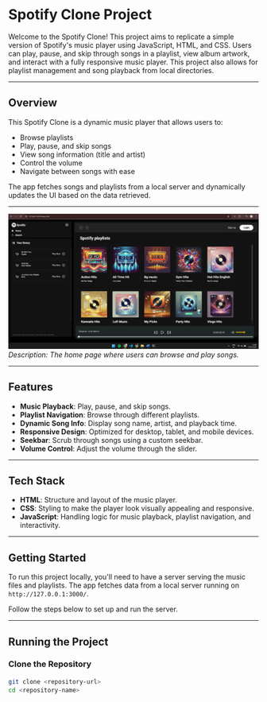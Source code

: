 # Spotify Clone Project

Welcome to the Spotify Clone! This project aims to replicate a simple version of Spotify's music player using JavaScript, HTML, and CSS. Users can play, pause, and skip through songs in a playlist, view album artwork, and interact with a fully responsive music player. This project also allows for playlist management and song playback from local directories.

---

## Overview

This Spotify Clone is a dynamic music player that allows users to:

- Browse playlists
- Play, pause, and skip songs
- View song information (title and artist)
- Control the volume
- Navigate between songs with ease

The app fetches songs and playlists from a local server and dynamically updates the UI based on the data retrieved.

---

![Homepage](./screenshots/ss.png)
_Description: The home page where users can browse and play songs._

---

## Features

- **Music Playback**: Play, pause, and skip songs.
- **Playlist Navigation**: Browse through different playlists.
- **Dynamic Song Info**: Display song name, artist, and playback time.
- **Responsive Design**: Optimized for desktop, tablet, and mobile devices.
- **Seekbar**: Scrub through songs using a custom seekbar.
- **Volume Control**: Adjust the volume through the slider.

---

## Tech Stack

- **HTML**: Structure and layout of the music player.
- **CSS**: Styling to make the player look visually appealing and responsive.
- **JavaScript**: Handling logic for music playback, playlist navigation, and interactivity.

---

## Getting Started

To run this project locally, you'll need to have a server serving the music files and playlists. The app fetches data from a local server running on `http://127.0.0.1:3000/`.

Follow the steps below to set up and run the server.

---

## Running the Project

### Clone the Repository

```bash
git clone <repository-url>
cd <repository-name>
```
